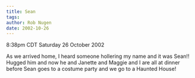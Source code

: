 ```yaml
---
title: Sean
tags: 
author: Rob Nugen
date: 2002-10-26
---
```


<p class=date>8:38pm CDT Saturday 26 October 2002</p>

<p>As we arrived home, I heard someone hollering my name and it was
Sean!!  Hugged him and now he and Janette and Maggie and I are all at
dinner before Sean goes to a costume party and we go to a Haunted
House!</p>

